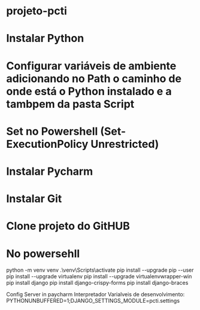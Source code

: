 # projeto-pcti
# Instalar Python
# Configurar variáveis de ambiente adicionando no Path o caminho de onde está o Python instalado e a tambpem da pasta Script
# Set no Powershell (Set-ExecutionPolicy Unrestricted)
# Instalar Pycharm
# Instalar Git
# Clone projeto do GitHUB

# No powersehll
python -m venv venv
.\venv\Scripts\activate
pip install --upgrade pip --user
pip install --upgrade virtualenv 
pip install --upgrade virtualenvwrapper-win
pip install django
pip install django-crispy-forms
pip install django-braces

Config Server in paycharm
Interpretador
Varialveis de desenvolvimento: PYTHONUNBUFFERED=1;DJANGO_SETTINGS_MODULE=pcti.settings